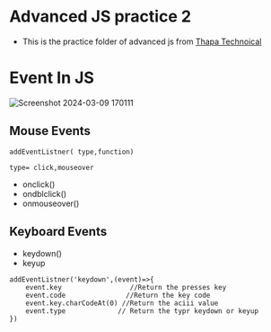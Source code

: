 # Advanced JS practice 2
- This is the practice folder of advanced js from [Thapa Technoical](https://youtu.be/YwsOCN8woA8?si=vjtXdh9nqPtQ0-3Y)  

# Event In JS

![Screenshot 2024-03-09 170111](https://github.com/yourSrijit/Full_Stack_WebDevelopment/assets/91645620/49c85e30-d6db-4009-80b7-c5667745011a)

## Mouse Events
```
addEventListner( type,function)

type= click,mouseover
```
 
- onclick()
- ondblclick()
- onmouseover()

## Keyboard Events
- keydown()
- keyup
```
addEventListner('keydown',(event)=>{
    event.key                 //Return the presses key
    event.code               //Return the key code
    event.key.charCodeAt(0) //Return the aciii value
    event.type             // Return the typr keydown or keyup
})
```

